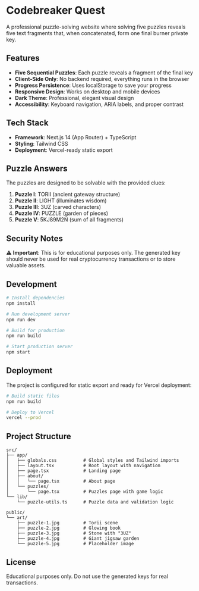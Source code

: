 # Codebreaker Quest

A professional puzzle-solving website where solving five puzzles reveals five text fragments that, when concatenated, form one final burner private key.

## Features

- **Five Sequential Puzzles**: Each puzzle reveals a fragment of the final key
- **Client-Side Only**: No backend required, everything runs in the browser
- **Progress Persistence**: Uses localStorage to save your progress
- **Responsive Design**: Works on desktop and mobile devices
- **Dark Theme**: Professional, elegant visual design
- **Accessibility**: Keyboard navigation, ARIA labels, and proper contrast

## Tech Stack

- **Framework**: Next.js 14 (App Router) + TypeScript
- **Styling**: Tailwind CSS
- **Deployment**: Vercel-ready static export

## Puzzle Answers

The puzzles are designed to be solvable with the provided clues:

1. **Puzzle I**: TORII (ancient gateway structure)
2. **Puzzle II**: LIGHT (illuminates wisdom)
3. **Puzzle III**: 3UZ (carved characters)
4. **Puzzle IV**: PUZZLE (garden of pieces)
5. **Puzzle V**: 5KJ89M2N (sum of all fragments)

## Security Notes

⚠️ **Important**: This is for educational purposes only. The generated key should never be used for real cryptocurrency transactions or to store valuable assets.

## Development

```bash
# Install dependencies
npm install

# Run development server
npm run dev

# Build for production
npm run build

# Start production server
npm start
```

## Deployment

The project is configured for static export and ready for Vercel deployment:

```bash
# Build static files
npm run build

# Deploy to Vercel
vercel --prod
```

## Project Structure

```
src/
├── app/
│   ├── globals.css          # Global styles and Tailwind imports
│   ├── layout.tsx           # Root layout with navigation
│   ├── page.tsx             # Landing page
│   ├── about/
│   │   └── page.tsx         # About page
│   └── puzzles/
│       └── page.tsx         # Puzzles page with game logic
└── lib/
    └── puzzle-utils.ts      # Puzzle data and validation logic

public/
└── art/
    ├── puzzle-1.jpg         # Torii scene
    ├── puzzle-2.jpg         # Glowing book
    ├── puzzle-3.jpg         # Stone with "3UZ"
    ├── puzzle-4.jpg         # Giant jigsaw garden
    └── puzzle-5.jpg         # Placeholder image
```

## License

Educational purposes only. Do not use the generated keys for real transactions.

